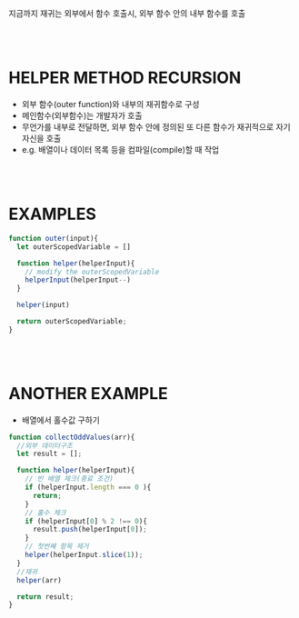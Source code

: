지금까지 재귀는 외부에서 함수 호출시, 외부 함수 안의 내부 함수를 호출

<br/><br/>

# HELPER METHOD RECURSION
- 외부 함수(outer function)와 내부의 재귀함수로 구성
- 메인함수(외부함수)는 개발자가 호출
- 무언가를 내부로 전달하면, 외부 함수 안에 정의된 또 다른 함수가 재귀적으로 자기자신을 호출
- e.g. 배열이나 데이터 목록 등을 컴파일(compile)할 때 작업


<br/><br/>

# EXAMPLES

```javascript
function outer(input){
  let outerScopedVariable = []

  function helper(helperInput){
    // modify the outerScopedVariable
    helperInput(helperInput--)
  }

  helper(input)

  return outerScopedVariable;
}
```

<br/><br/>

# ANOTHER EXAMPLE
- 배열에서 홀수값 구하기

```javascript
function collectOddValues(arr){
  //외부 데이터구조
  let result = [];

  function helper(helperInput){
    // 빈 배열 체크(종료 조건)
    if (helperInput.length === 0 ){
      return;
    }
    // 홀수 체크
    if (helperInput[0] % 2 !== 0){
      result.push(helperInput[0]);
    }
    // 첫번째 항목 제거
    helper(helperInput.slice(1));
  }
  //재귀
  helper(arr)

  return result;
}
```